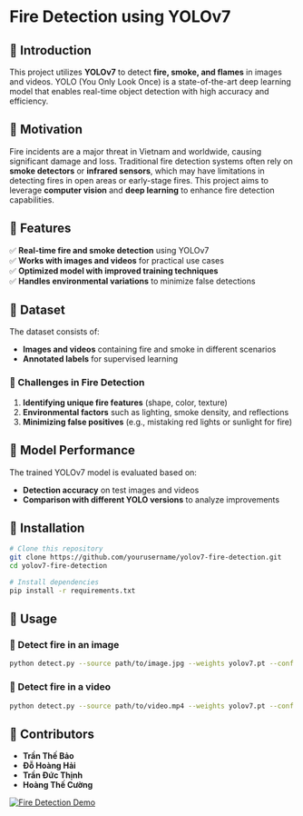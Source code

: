 # Fire Detection using YOLOv7

## 📌 Introduction

This project utilizes **YOLOv7** to detect **fire, smoke, and flames** in images and videos. YOLO (You Only Look Once) is a state-of-the-art deep learning model that enables real-time object detection with high accuracy and efficiency.

## 📌 Motivation

Fire incidents are a major threat in Vietnam and worldwide, causing significant damage and loss. Traditional fire detection systems often rely on **smoke detectors** or **infrared sensors**, which may have limitations in detecting fires in open areas or early-stage fires. This project aims to leverage **computer vision** and **deep learning** to enhance fire detection capabilities.

## 📌 Features

✅ **Real-time fire and smoke detection** using YOLOv7  
✅ **Works with images and videos** for practical use cases  
✅ **Optimized model with improved training techniques**  
✅ **Handles environmental variations** to minimize false detections

## 📌 Dataset

The dataset consists of:

- **Images and videos** containing fire and smoke in different scenarios
- **Annotated labels** for supervised learning

### 🔹 Challenges in Fire Detection

1. **Identifying unique fire features** (shape, color, texture)
2. **Environmental factors** such as lighting, smoke density, and reflections
3. **Minimizing false positives** (e.g., mistaking red lights or sunlight for fire)

## 📌 Model Performance

The trained YOLOv7 model is evaluated based on:

- **Detection accuracy** on test images and videos
- **Comparison with different YOLO versions** to analyze improvements

## 📌 Installation

```bash
# Clone this repository
git clone https://github.com/yourusername/yolov7-fire-detection.git
cd yolov7-fire-detection

# Install dependencies
pip install -r requirements.txt
```

## 📌 Usage

### 🔹 Detect fire in an image

```bash
python detect.py --source path/to/image.jpg --weights yolov7.pt --conf 0.5
```

### 🔹 Detect fire in a video

```bash
python detect.py --source path/to/video.mp4 --weights yolov7.pt --conf 0.5
```

## 📌 Contributors

- **Trần Thế Bảo**
- **Đỗ Hoàng Hải**
- **Trần Đức Thịnh**
- **Hoàng Thế Cường**

[![Fire Detection Demo](https://www.youtube.com/watch?v=QyNrtDEi6ng)](https://www.youtube.com/watch?v=QyNrtDEi6ng)


